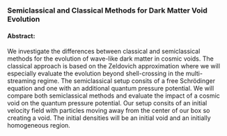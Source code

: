### Semiclassical and Classical Methods for Dark Matter Void Evolution

#### Abstract:
We investigate the differences between classical and semiclassical methods for the evolution of wave-like dark matter in cosmic voids. The classical approach is based on the Zeldovich approximation where we will especially evaluate the evolution beyond shell-crossing in the multi-streaming regime. The semiclassical setup consits of a free Schrödinger equation and one with an additional quantum pressure potential. We will compare both semiclassical methods and evaluate the impact of a cosmic void on the quantum pressure potential. Our setup consits of an initial velocity field with particles moving away from the center of our box so creating a void. The initial densities will be an initial void and an initially homogeneous region.
